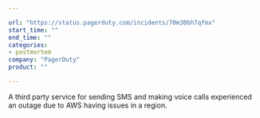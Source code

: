 ```yaml
---

url: "https://status.pagerduty.com/incidents/70m30bh7qfmx"
start_time: ""
end_time: ""
categories:
- postmortem
company: "PagerDuty"
product: ""

---
```


A third party service for sending SMS and making voice calls experienced an outage due to AWS having issues in a region.
